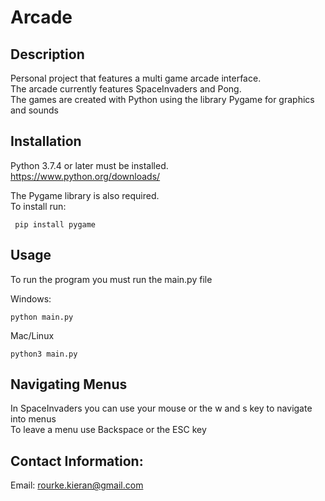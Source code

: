 # Arcade

## Description

Personal project that features a multi game arcade interface.  
The arcade currently features SpaceInvaders and Pong.  
The games are created with Python using the library Pygame for graphics and sounds

## Installation

Python 3.7.4 or later must be installed.  
https://www.python.org/downloads/

The Pygame library is also required.  
To install run:

<pre><code> pip install pygame </code></pre>

## Usage

To run the program you must run the main.py file

Windows:

<pre><code>python main.py</code></pre>

Mac/Linux

<pre><code>python3 main.py</code></pre>

## Navigating Menus

In SpaceInvaders you can use your mouse or the w and s key to navigate into menus                   
To leave a menu use Backspace or the ESC key

## Contact Information:

Email: rourke.kieran@gmail.com
